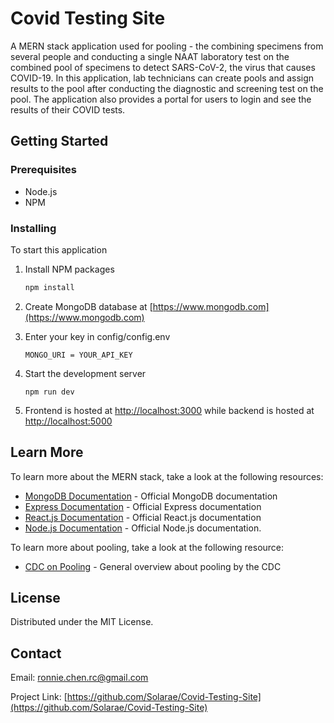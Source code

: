 # Covid Testing Site

A MERN stack application used for pooling - the combining specimens from several people and conducting a single NAAT laboratory test on the combined pool of specimens to detect SARS-CoV-2, the virus that causes COVID-19. In this application, lab technicians can create pools and assign results to the pool after conducting the diagnostic and screening test on the pool. The application also provides a portal for users to login and see the results of their COVID tests.

## Getting Started

### Prerequisites

- Node.js
- NPM

### Installing

To start this application

1. Install NPM packages
   ```sh
   npm install
   ```
2. Create MongoDB database at [https://www.mongodb.com](https://www.mongodb.com)

3. Enter your key in config/config.env
   ```
   MONGO_URI = YOUR_API_KEY
   ```
4. Start the development server
   ```
   npm run dev
   ```
5. Frontend is hosted at [http://localhost:3000](http://localhost:3000) while backend is hosted at [http://localhost:5000](http://localhost:5000)

## Learn More

To learn more about the MERN stack, take a look at the following resources:

- [MongoDB Documentation](https://docs.mongodb.com) - Official MongoDB documentation
- [Express Documentation](https://expressjs.com/en/5x/api.html) - Official Express documentation
- [React.js Documentation](https://reactjs.org/docs/getting-started.html) - Official React.js documentation
- [Node.js Documentation](https://nodejs.org/en/docs/) - Official Node.js documentation.

To learn more about pooling, take a look at the following resource:

- [CDC on Pooling](https://www.cdc.gov/coronavirus/2019-ncov/lab/pooling-procedures.html) - General overview about pooling by the CDC

## License

Distributed under the MIT License.

## Contact

Email: [ronnie.chen.rc@gmail.com](ronnie.chen.rc@gmail.com)

Project Link: [https://github.com/Solarae/Covid-Testing-Site](https://github.com/Solarae/Covid-Testing-Site)
